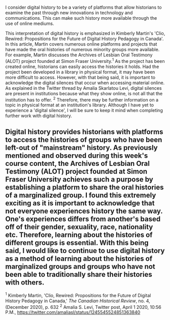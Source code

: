 I consider digital history to be a variety of platforms that allow historians to examine the past through new innovations in technology and communications. This can make such history more available through the use of online mediums.

This interpretation of digital history is emphasized in Kimberly Martin's 'Clio, Rewired: Propositions for the Future of Digital History Pedagogy in Canada'. In this article, Martin covers numerous online platforms and projects that have made the oral histories of numerous minority groups more available. For example, Martin discusses the Archives of Lesbian Oral Testimony (ALOT) project founded at Simon Fraser University.<sup>1</sup> As the project has been created online, historians can easily access the histories it holds. Had the project been developed in a library in physical format, it may have been more difficult to access. However, with that being said, it is important to acknowledge the digital silences that occur when accessing material online. As explained in the Twitter thread by Amalia Skarlatou Levi, digital silences are present in institutions because what they show online, is not all that the institution has to offer. <sup>2</sup> Therefore, there may be further information on a topic in physical format at an institution's library. Although I have yet to experience a 'digital silence', I will be sure to keep it mind when completing further work with digital history.

Digital history provides historians with platforms to access the histories of groups who have been left-out of "mainstream" history. As previously mentioned and observed during this week's course content, the Archives of Lesbian Oral Testimony (ALOT) project founded at Simon Fraser University achieves such a purpose by establishing a platform to share the oral histories of a marginalized group. I found this extremely exciting as it is important to acknowledge that not everyone experiences history the same way. One's experiences differs from another's based off of their gender, sexuality, race, nationality etc. Therefore, learning about the histories of different groups is essential. With this being said, I would like to continue to use digital history as a method of learning about the histories of marginalized groups and groups who have not been able to traditionally share their histories with others.
-----
<sup>1</sup> Kimberly Martin, 'Clio, Rewired: Propositions for the Future of Digital History Pedagogy in Canada,' *The Canadian Historical Review*, no. 4, (December 2020), p. 632
<sup>2</sup> Amalia S. Levi, Twitter post, April 1 2020, 10:56 P.M., https://twitter.com/amaliasl/status/1245545524851363840
